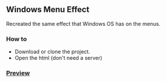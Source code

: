 ## Windows Menu Effect

Recreated the same effect that Windows OS has on the menus.

### How to

- Download or clone the project.
- Open the html (don't need a server)

### [Preview](https://elemesmo.github.io/windows-menu-fx/)
